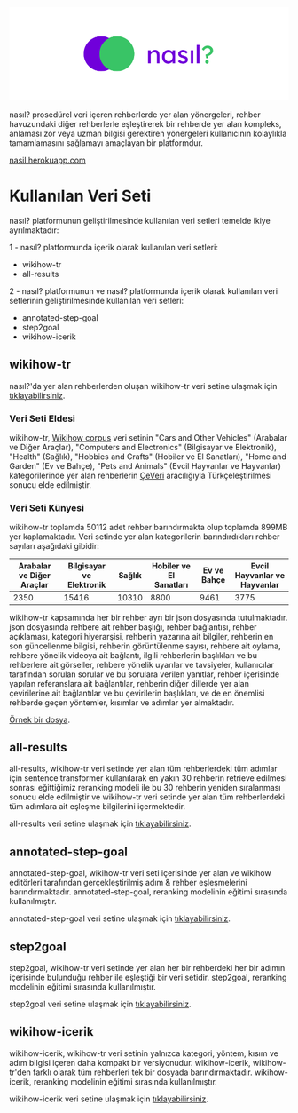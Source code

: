 ![nasıl?](https://raw.githubusercontent.com/ardauzunoglu/nasil/main/readme/nasil-readme.png)

nasıl? prosedürel veri içeren rehberlerde yer alan yönergeleri, rehber havuzundaki diğer rehberlerle eşleştirerek bir rehberde yer alan kompleks, anlaması zor veya uzman bilgisi gerektiren yönergeleri kullanıcının kolaylıkla tamamlamasını sağlamayı amaçlayan bir platformdur. 

[nasil.herokuapp.com](https://nasil.herokuapp.com)

# Kullanılan Veri Seti

nasıl? platformunun geliştirilmesinde kullanılan veri setleri temelde ikiye ayrılmaktadır: <br> 

1 - nasıl? platformunda içerik olarak kullanılan veri setleri: <br>
- wikihow-tr
- all-results

2 - nasıl? platformunun ve nasıl? platformunda içerik olarak kullanılan veri setlerinin geliştirilmesinde kullanılan veri setleri: <br>
- annotated-step-goal
- step2goal
- wikihow-icerik

## wikihow-tr

nasıl?'da yer alan rehberlerden oluşan wikihow-tr veri setine ulaşmak için [tıklayabilirsiniz]().

### Veri Seti Eldesi
wikihow-tr, [Wikihow corpus](https://drive.google.com/file/d/1ufBrqYoHTFoBtSxwYks6i_iR9HqmobxR/view) veri setinin "Cars and Other Vehicles" (Arabalar ve Diğer Araçlar), "Computers and Electronics" (Bilgisayar ve Elektronik), "Health" (Sağlık), "Hobbies and Crafts" (Hobiler ve El Sanatları), "Home and Garden" (Ev ve Bahçe), "Pets and Animals" (Evcil Hayvanlar ve Hayvanlar) kategorilerinde yer alan rehberlerin [ÇeVeri](https://github.com/ardauzunoglu/ceveri) aracılığıyla Türkçeleştirilmesi sonucu elde edilmiştir.

### Veri Seti Künyesi
wikihow-tr toplamda 50112 adet rehber barındırmakta olup toplamda 899MB yer kaplamaktadır. Veri setinde yer alan kategorilerin barındırdıkları rehber sayıları aşağıdaki gibidir:

| Arabalar ve Diğer Araçlar | Bilgisayar ve Elektronik | Sağlık | Hobiler ve El Sanatları | Ev ve Bahçe  | Evcil Hayvanlar ve Hayvanlar | 
| ------------------------- | ------------------------- | ------------------------- | ------------------------- | ------------------------- | ------------------------- |
| 2350 | 15416 | 10310 | 8800 | 9461 | 3775 |

wikihow-tr kapsamında her bir rehber ayrı bir json dosyasında tutulmaktadır. json dosyasında rehbere ait rehber başlığı, rehber bağlantısı, rehber açıklaması, kategori hiyerarşisi, rehberin yazarına ait bilgiler, rehberin en son güncellenme bilgisi, rehberin görüntülenme sayısı, rehbere ait oylama, rehbere yönelik videoya ait bağlantı, ilgili rehberlerin başlıkları ve bu rehberlere ait görseller, rehbere yönelik uyarılar ve tavsiyeler, kullanıcılar tarafından sorulan sorular ve bu sorulara verilen yanıtlar, rehber içerisinde yapılan referanslara ait bağlantılar, rehberin diğer dillerde yer alan çevirilerine ait bağlantılar ve bu çevirilerin başlıkları, ve de en önemlisi rehberde geçen yöntemler, kısımlar ve adımlar yer almaktadır. 

[Örnek bir dosya](https://drive.google.com/file/d/16-RK7zBTQhI5diMzjIxIeuFF6nAs831_/view?usp=sharing).

## all-results

all-results, wikihow-tr veri setinde yer alan tüm rehberlerdeki tüm adımlar için sentence transformer kullanılarak en yakın 30 rehberin retrieve edilmesi sonrası eğittiğimiz reranking modeli ile bu 30 rehberin yeniden sıralanması sonucu elde edilmiştir ve wikihow-tr veri setinde yer alan tüm rehberlerdeki tüm adımlara ait eşleşme bilgilerini içermektedir. 

all-results veri setine ulaşmak için [tıklayabilirsiniz]().

## annotated-step-goal
annotated-step-goal, wikihow-tr veri seti içerisinde yer alan ve wikihow editörleri tarafından gerçekleştirilmiş adım & rehber eşleşmelerini barındırmaktadır. annotated-step-goal, reranking modelinin eğitimi sırasında kullanılmıştır.

annotated-step-goal veri setine ulaşmak için [tıklayabilirsiniz]().

## step2goal
step2goal, wikihow-tr veri setinde yer alan her bir rehberdeki her bir adımın içerisinde bulunduğu rehber ile eşleştiği bir veri setidir. step2goal, reranking modelinin eğitimi sırasında kullanılmıştır.

step2goal veri setine ulaşmak için [tıklayabilirsiniz]().

## wikihow-icerik
wikihow-icerik, wikihow-tr veri setinin yalnızca kategori, yöntem, kısım ve adım bilgisi içeren daha kompakt bir versiyonudur. wikihow-icerik, wikihow-tr'den farklı olarak tüm rehberleri tek bir dosyada barındırmaktadır. wikihow-icerik, reranking modelinin eğitimi sırasında kullanılmıştır.

wikihow-icerik veri setine ulaşmak için [tıklayabilirsiniz]().
